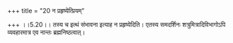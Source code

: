 +++
title = "20 न प्रहृष्येत्प्रियम्"

+++
।।5.20।। तस्य च इत्थं संभावना इत्याह न प्रहृष्येदिति। एतस्य समदर्शिनः शत्रुमित्रादिविभागोऽपि व्यवहारमात्र एव नान्तः ब्रह्मनिष्ठत्वात्।
